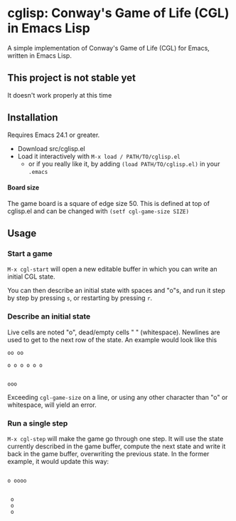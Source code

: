 # cglisp: Conway's Game of Life (CGL) in Emacs Lisp

A simple implementation of Conway's Game of Life (CGL) for Emacs, written in Emacs Lisp.

## This project is not stable yet
It doesn't work properly at this time

## Installation

Requires Emacs 24.1 or greater.

- Download src/cglisp.el
- Load it interactively with  ```M-x load / PATH/TO/cglisp.el``` 
  - or if you really like it, by adding ```(load PATH/TO/cglisp.el)``` in your ``.emacs``
#### Board size
The game board is a square of edge size 50. This is defined at top of cglisp.el and can be changed with ```(setf cgl-game-size SIZE)```

## Usage

### Start a game
``M-x cgl-start`` will open a new editable buffer in which you can write an initial CGL state.

You can then describe an initial state with spaces and "o"s, and run it step by step by pressing ``s``, or restarting by pressing ``r``.

### Describe an initial state
Live cells are noted "o", dead/empty cells " " (whitespace). Newlines are used to get to the next row of the state. An example would look like this

```
oo oo

o o o o o o


ooo
```
Exceeding ``cgl-game-size`` on a line, or using any other character than "o" or whitespace, will yield an error.

### Run a single step
``M-x cgl-step`` will make the game go through one step. It will use the state currently described in the game buffer, compute the next state and write it back in the game buffer, overwriting the previous state. In the former example, it would update this way:
```

o oooo


 o
 o
 o
```

